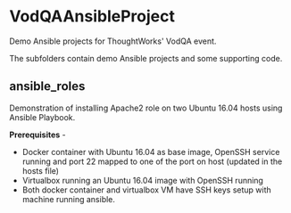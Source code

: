 # VodQAAnsibleProject
Demo Ansible projects for ThoughtWorks' VodQA event. 

The subfolders contain demo Ansible projects and some supporting code. 

## ansible_roles
  Demonstration of installing Apache2 role on two Ubuntu 16.04 hosts using Ansible Playbook.
  
  __Prerequisites__ -
  * Docker container with Ubuntu 16.04 as base image, OpenSSH service running and port 22 mapped to one of the port on host (updated in the hosts file)
  * Virtualbox running an Ubuntu 16.04 image with OpenSSH running
  * Both docker container and virtualbox VM have SSH keys setup with machine running ansible.
